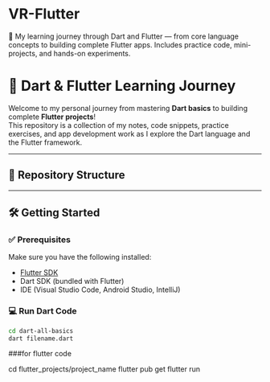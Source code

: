 # VR-Flutter
🚀 My learning journey through Dart and Flutter — from core language concepts to building complete Flutter apps. Includes practice code, mini-projects, and hands-on experiments.


# 🚀 Dart & Flutter Learning Journey

Welcome to my personal journey from mastering **Dart basics** to building complete **Flutter projects**!  
This repository is a collection of my notes, code snippets, practice exercises, and app development work as I explore the Dart language and the Flutter framework.

---

## 📁 Repository Structure


---

## 🛠️ Getting Started

### ✅ Prerequisites

Make sure you have the following installed:

- [Flutter SDK](https://flutter.dev/docs/get-started/install)
- Dart SDK (bundled with Flutter)
- IDE (Visual Studio Code, Android Studio, IntelliJ)

### 💻 Run Dart Code

```bash
cd dart-all-basics
dart filename.dart
```

###for flutter code 

cd flutter_projects/project_name
flutter pub get
flutter run



